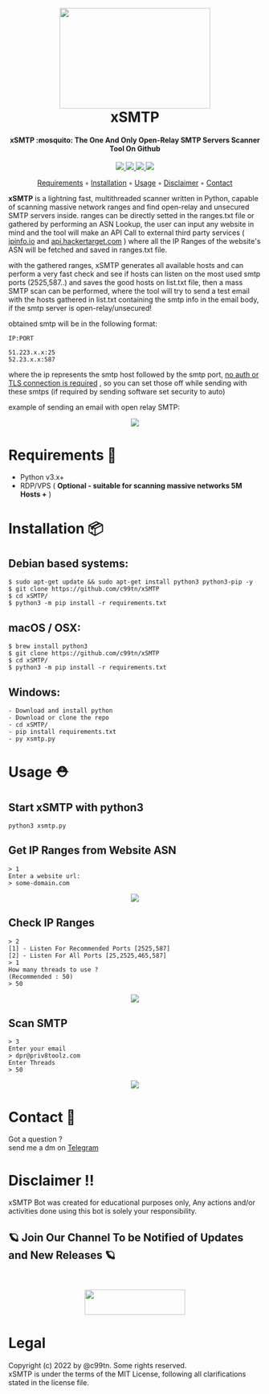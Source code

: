<h1 align="center">
  <br>
  <a href="https://github.com/c99tn/xSMTP"><img src="https://raw.githubusercontent.com/c99tn/xSMTP/main/bin/xsmtp.png" alt="" width="300" height="200"></a>
  <br> 
  xSMTP
  <br>
</h1>
<h4 align="center">xSMTP :mosquito: The One And Only Open-Relay SMTP Servers Scanner Tool On Github </h4>
<p align="center">
  <a href="https://github.com/c99tn/xSMTP">
    <img src="https://img.shields.io/badge/license-MIT-orange">
  </a>
  <a href="https://github.com/c99tn/xSMTP">
    <img src="https://img.shields.io/badge/release-v1.2-blue">
  </a>
  <a href="https://github.com/c99tn/xSMTP">
    <img src="https://img.shields.io/badge/python-3.10-green">
  </a>
    <a href="https://github.com/c99tn/xSMTP">
    <img src="https://img.shields.io/badge/build-passing-brightgreen">
  </a>
</p>

<!-- ![Screenshot from xSMTP sep16,2022](https://github.com/c99tn/xSMTP/blob/main/bin/screenshot.png?raw=true) -->

<p align="center">
<a href="#requirements-wrench">Requirements</a> ◦ 
<a href="#installation-package">Installation</a> ◦ 
<a href="#usage--rescue_worker_helmet">Usage</a> ◦
<a href="#disclaimer-bangbang">Disclaimer</a> ◦
<a href="#contact--speech_balloon">Contact</a>
</p>

**xSMTP** is a lightning fast, multithreaded scanner written in Python, capable of scanning massive network ranges and find open-relay and unsecured SMTP servers inside. ranges can be directly setted in the ranges.txt file or gathered by performing an ASN Lookup, the user can input any website in mind and the tool will make an API Call to external third party services ( <a href="">ipinfo.io</a> and <a href="">api.hackertarget.com</a> ) where all the IP Ranges of the website's ASN will be fetched and saved in ranges.txt file.

with the gathered ranges, xSMTP generates all available hosts and can perform a very fast check and see if hosts can listen on the most used smtp ports (2525,587..) and saves the good hosts on list.txt file, then a mass SMTP scan can be performed, where the tool will try to send a test email with the hosts gathered in list.txt containing the smtp info in the email body, if the smtp server is open-relay/unsecured!

obtained smtp will be in the following format:
```
IP:PORT

51.223.x.x:25
52.23.x.x:587
```
where the ip represents the smtp host followed by the smtp port, <ins>no auth or TLS connection is required</ins> , so you can set those off while sending with these smtps (if required by sending software set security to auto)

example of sending an email with open relay SMTP:


<p align="center"><img src="https://github.com/c99tn/xSMTP/blob/main/bin/test.gif?raw=true"></p>
  

# Requirements :wrench:
- Python v3.x+
- RDP/VPS ( <b>Optional - suitable for scanning massive networks 5M Hosts +</b> )

# Installation :package:
## Debian based systems:
```
$ sudo apt-get update && sudo apt-get install python3 python3-pip -y
$ git clone https://github.com/c99tn/xSMTP
$ cd xSMTP/
$ python3 -m pip install -r requirements.txt
```
## macOS / OSX:
```
$ brew install python3
$ git clone https://github.com/c99tn/xSMTP
$ cd xSMTP/
$ python3 -m pip install -r requirements.txt
```
## Windows:
```
- Download and install python
- Download or clone the repo
- cd xSMTP/
- pip install requirements.txt
- py xsmtp.py
```
# Usage  :rescue_worker_helmet:
## Start xSMTP with python3
```
python3 xsmtp.py
```
## Get IP Ranges from Website ASN
```
> 1
Enter a website url:
> some-domain.com
```
<p align="center"><img src="https://raw.githubusercontent.com/c99tn/xSMTP/main/bin/option1.gif"></p>



## Check IP Ranges
```
> 2   
[1] - Listen For Recommended Ports [2525,587]
[2] - Listen For All Ports [25,2525,465,587]
> 1
How many threads to use ?
(Recommended : 50)
> 50
```
<p align="center"><img src="https://raw.githubusercontent.com/c99tn/xSMTP/main/bin/option2.gif"></p>



## Scan SMTP
```
> 3
Enter your email 
> dpr@priv8toolz.com
Enter Threads
> 50
```
<p align="center"><img src="https://raw.githubusercontent.com/c99tn/xSMTP/main/bin/option3.gif"></p>



# Contact  :speech_balloon:
Got a question ?  
send me a dm on <a href="https://t.me/dpr52">Telegram</a>

# Disclaimer :bangbang:
xSMTP Bot was created for educational purposes only, Any actions and/or activities done using this bot is solely your responsibility.

## :ringed_planet: Join Our Channel To be Notified of Updates and New Releases :ringed_planet:

<br>
<p align="center">
<a href="https://t.me/+7wraokmFiCcxOTk0">
<img src="https://raw.githubusercontent.com/c99tn/Randoms/master/telegram_button_icon_151837.png?token=GHSAT0AAAAAABVX6V7OOUCJTCCDNVAXPHCMYYIHTNA" width="200" height="50">
</a>
</p>


# Legal
Copyright (c) 2022 by @c99tn. Some rights reserved.   
xSMTP is under the terms of the MIT License, following all clarifications stated in the license file.
